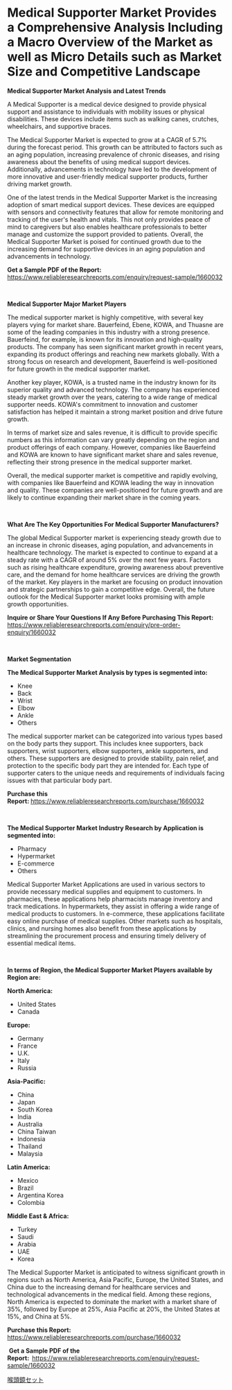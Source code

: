 <p><h1>Medical Supporter Market Provides a Comprehensive Analysis Including a Macro Overview of the Market as well as Micro Details such as Market Size and Competitive Landscape</h1></p><p><strong>Medical Supporter Market Analysis and Latest Trends</strong></p>
<p><p>A Medical Supporter is a medical device designed to provide physical support and assistance to individuals with mobility issues or physical disabilities. These devices include items such as walking canes, crutches, wheelchairs, and supportive braces.</p><p>The Medical Supporter Market is expected to grow at a CAGR of 5.7% during the forecast period. This growth can be attributed to factors such as an aging population, increasing prevalence of chronic diseases, and rising awareness about the benefits of using medical support devices. Additionally, advancements in technology have led to the development of more innovative and user-friendly medical supporter products, further driving market growth.</p><p>One of the latest trends in the Medical Supporter Market is the increasing adoption of smart medical support devices. These devices are equipped with sensors and connectivity features that allow for remote monitoring and tracking of the user's health and vitals. This not only provides peace of mind to caregivers but also enables healthcare professionals to better manage and customize the support provided to patients. Overall, the Medical Supporter Market is poised for continued growth due to the increasing demand for supportive devices in an aging population and advancements in technology.</p></p>
<p><strong>Get a Sample PDF of the Report:&nbsp;</strong> <a href="https://www.reliableresearchreports.com/enquiry/request-sample/1660032">https://www.reliableresearchreports.com/enquiry/request-sample/1660032</a></p>
<p>&nbsp;</p>
<p><strong>Medical Supporter Major Market Players</strong></p>
<p><p>The medical supporter market is highly competitive, with several key players vying for market share. Bauerfeind, Ebene, KOWA, and Thuasne are some of the leading companies in this industry with a strong presence. Bauerfeind, for example, is known for its innovation and high-quality products. The company has seen significant market growth in recent years, expanding its product offerings and reaching new markets globally. With a strong focus on research and development, Bauerfeind is well-positioned for future growth in the medical supporter market.</p><p>Another key player, KOWA, is a trusted name in the industry known for its superior quality and advanced technology. The company has experienced steady market growth over the years, catering to a wide range of medical supporter needs. KOWA's commitment to innovation and customer satisfaction has helped it maintain a strong market position and drive future growth.</p><p>In terms of market size and sales revenue, it is difficult to provide specific numbers as this information can vary greatly depending on the region and product offerings of each company. However, companies like Bauerfeind and KOWA are known to have significant market share and sales revenue, reflecting their strong presence in the medical supporter market.</p><p>Overall, the medical supporter market is competitive and rapidly evolving, with companies like Bauerfeind and KOWA leading the way in innovation and quality. These companies are well-positioned for future growth and are likely to continue expanding their market share in the coming years.</p></p>
<p>&nbsp;</p>
<p><strong>What Are The Key Opportunities For Medical Supporter Manufacturers?</strong></p>
<p><p>The global Medical Supporter market is experiencing steady growth due to an increase in chronic diseases, aging population, and advancements in healthcare technology. The market is expected to continue to expand at a steady rate with a CAGR of around 5% over the next few years. Factors such as rising healthcare expenditure, growing awareness about preventive care, and the demand for home healthcare services are driving the growth of the market. Key players in the market are focusing on product innovation and strategic partnerships to gain a competitive edge. Overall, the future outlook for the Medical Supporter market looks promising with ample growth opportunities.</p></p>
<p><strong>Inquire or Share Your Questions If Any Before Purchasing This Report:</strong> <a href="https://www.reliableresearchreports.com/enquiry/pre-order-enquiry/1660032">https://www.reliableresearchreports.com/enquiry/pre-order-enquiry/1660032</a></p>
<p>&nbsp;</p>
<p><strong>Market Segmentation</strong></p>
<p><strong>The Medical Supporter Market Analysis by types is segmented into:</strong></p>
<p><ul><li>Knee</li><li>Back</li><li>Wrist</li><li>Elbow</li><li>Ankle</li><li>Others</li></ul></p>
<p><p>The medical supporter market can be categorized into various types based on the body parts they support. This includes knee supporters, back supporters, wrist supporters, elbow supporters, ankle supporters, and others. These supporters are designed to provide stability, pain relief, and protection to the specific body part they are intended for. Each type of supporter caters to the unique needs and requirements of individuals facing issues with that particular body part.</p></p>
<p><strong>Purchase this Report:&nbsp;</strong><a href="https://www.reliableresearchreports.com/purchase/1660032">https://www.reliableresearchreports.com/purchase/1660032</a></p>
<p>&nbsp;</p>
<p><strong>The Medical Supporter Market Industry Research by Application is segmented into:</strong></p>
<p><ul><li>Pharmacy</li><li>Hypermarket</li><li>E-commerce</li><li>Others</li></ul></p>
<p><p>Medical Supporter Market Applications are used in various sectors to provide necessary medical supplies and equipment to customers. In pharmacies, these applications help pharmacists manage inventory and track medications. In hypermarkets, they assist in offering a wide range of medical products to customers. In e-commerce, these applications facilitate easy online purchase of medical supplies. Other markets such as hospitals, clinics, and nursing homes also benefit from these applications by streamlining the procurement process and ensuring timely delivery of essential medical items.</p></p>
<p>&nbsp;</p>
<p><strong>In terms of Region, the Medical Supporter Market Players available by Region are:</strong></p>
<p>
    <p> <strong> North America: </strong>
        <ul>
            <li>United States</li>
            <li>Canada</li>
        </ul>
        </p> 
    <p> <strong> Europe: </strong>
        <ul>
            <li>Germany</li>
            <li>France</li>
            <li>U.K.</li>
            <li>Italy</li>
            <li>Russia</li>
        </ul>
        </p> 
    <p> <strong> Asia-Pacific: </strong>
        <ul>
            <li>China</li>
            <li>Japan</li>
            <li>South Korea</li>
            <li>India</li>
            <li>Australia</li>
            <li>China Taiwan</li>
            <li>Indonesia</li>
            <li>Thailand</li>
            <li>Malaysia</li>
        </ul>
        </p> 
    <p> <strong> Latin America: </strong>
        <ul>
            <li>Mexico</li>
            <li>Brazil</li>
            <li>Argentina Korea</li>
            <li>Colombia</li>
        </ul>
        </p> 
    <p> <strong> Middle East & Africa: </strong>
        <ul>
            <li>Turkey</li>
            <li>Saudi</li>
            <li>Arabia</li>
            <li>UAE</li>
            <li>Korea</li>
        </ul>
    </p>
    </p>
<p><p>The Medical Supporter Market is anticipated to witness significant growth in regions such as North America, Asia Pacific, Europe, the United States, and China due to the increasing demand for healthcare services and technological advancements in the medical field. Among these regions, North America is expected to dominate the market with a market share of 35%, followed by Europe at 25%, Asia Pacific at 20%, the United States at 15%, and China at 5%.</p></p>
<p><strong>Purchase this Report: </strong><a href="https://www.reliableresearchreports.com/purchase/1660032">https://www.reliableresearchreports.com/purchase/1660032</a></p>
<p>&nbsp;<strong>Get a Sample PDF of the Report:&nbsp;&nbsp;</strong><a href="https://www.reliableresearchreports.com/enquiry/request-sample/1660032">https://www.reliableresearchreports.com/enquiry/request-sample/1660032</a></p>
<p><strong></strong></p>
<p><p><a href="https://github.com/zekaoe592392/Market-Research-Report-List-1/blob/main/87568075084.md">喉頭鏡セット</a></p></p>